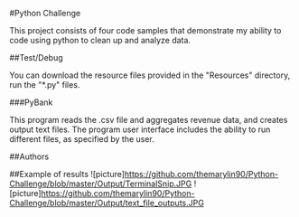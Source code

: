 #Python Challenge

This project consists of four code samples that demonstrate my ability to code using python to clean up and analyze data.

##Test/Debug

You can download the resource files provided in the "Resources" directory, run the "*.py" files. 

###PyBank

This program reads the .csv file and aggregates revenue data, and creates output text files. The program user interface includes the ability to run different files, as specified by the user. 

##Authors

##Example of results
![picture]https://github.com/themarylin90/Python-Challenge/blob/master/Output/TerminalSnip.JPG
![picture]https://github.com/themarylin90/Python-Challenge/blob/master/Output/text_file_outputs.JPG
